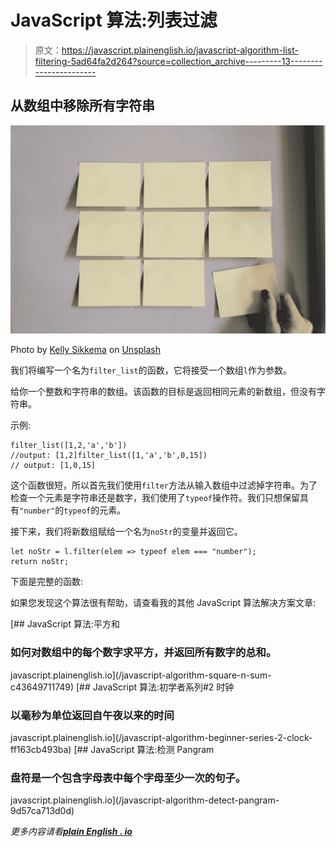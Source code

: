 # JavaScript 算法:列表过滤

> 原文：<https://javascript.plainenglish.io/javascript-algorithm-list-filtering-5ad64fa2d264?source=collection_archive---------13----------------------->

## 从数组中移除所有字符串

![](img/02687645e6aad7d7f75e6796046a150e.png)

Photo by [Kelly Sikkema](https://unsplash.com/@kellysikkema?utm_source=medium&utm_medium=referral) on [Unsplash](https://unsplash.com?utm_source=medium&utm_medium=referral)

我们将编写一个名为`filter_list`的函数，它将接受一个数组`l`作为参数。

给你一个整数和字符串的数组。该函数的目标是返回相同元素的新数组，但没有字符串。

示例:

```
filter_list([1,2,'a','b']) 
//output: [1,2]filter_list([1,'a','b',0,15]) 
// output: [1,0,15]
```

这个函数很短，所以首先我们使用`filter`方法从输入数组中过滤掉字符串。为了检查一个元素是字符串还是数字，我们使用了`typeof`操作符。我们只想保留具有`"number"`的`typeof`的元素。

接下来，我们将新数组赋给一个名为`noStr`的变量并返回它。

```
let noStr = l.filter(elem => typeof elem === "number");                         return noStr;
```

下面是完整的函数:

如果您发现这个算法很有帮助，请查看我的其他 JavaScript 算法解决方案文章:

[](/javascript-algorithm-square-n-sum-c43649711749) [## JavaScript 算法:平方和

### 如何对数组中的每个数字求平方，并返回所有数字的总和。

javascript.plainenglish.io](/javascript-algorithm-square-n-sum-c43649711749) [](/javascript-algorithm-beginner-series-2-clock-ff163cb493ba) [## JavaScript 算法:初学者系列#2 时钟

### 以毫秒为单位返回自午夜以来的时间

javascript.plainenglish.io](/javascript-algorithm-beginner-series-2-clock-ff163cb493ba) [](/javascript-algorithm-detect-pangram-9d57ca713d0d) [## JavaScript 算法:检测 Pangram

### 盘符是一个包含字母表中每个字母至少一次的句子。

javascript.plainenglish.io](/javascript-algorithm-detect-pangram-9d57ca713d0d) 

*更多内容请看*[***plain English . io***](http://plainenglish.io)